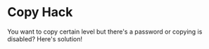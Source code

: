 # Copy Hack

You want to copy certain level but there's a password or copying is disabled? Here's solution!